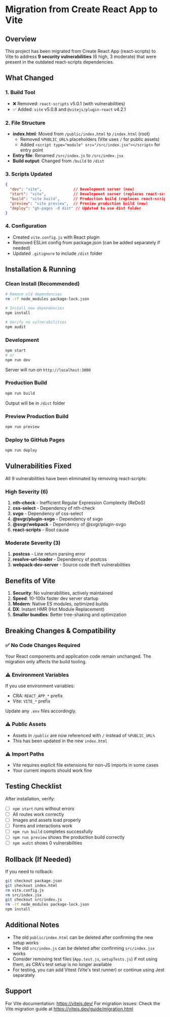# Migration from Create React App to Vite

## Overview
This project has been migrated from Create React App (react-scripts) to Vite to address **9 security vulnerabilities** (6 high, 3 moderate) that were present in the outdated react-scripts dependencies.

## What Changed

### 1. **Build Tool**
- ❌ Removed: `react-scripts` v5.0.1 (with vulnerabilities)
- ✅ Added: `vite` v5.0.8 and `@vitejs/plugin-react` v4.2.1

### 2. **File Structure**
- **index.html**: Moved from `/public/index.html` to `/index.html` (root)
  - Removed `%PUBLIC_URL%` placeholders (Vite uses `/` for public assets)
  - Added `<script type="module" src="/src/index.jsx"></script>` for entry point
- **Entry file**: Renamed `/src/index.js` to `/src/index.jsx`
- **Build output**: Changed from `/build` to `/dist`

### 3. **Scripts Updated**
```json
{
  "dev": "vite",              // Development server (new)
  "start": "vite",            // Development server (replaces react-scripts start)
  "build": "vite build",      // Production build (replaces react-scripts build)
  "preview": "vite preview",  // Preview production build (new)
  "deploy": "gh-pages -d dist" // Updated to use dist folder
}
```

### 4. **Configuration**
- Created `vite.config.js` with React plugin
- Removed ESLint config from package.json (can be added separately if needed)
- Updated `.gitignore` to include `/dist` folder

## Installation & Running

### Clean Install (Recommended)
```bash
# Remove old dependencies
rm -rf node_modules package-lock.json

# Install new dependencies
npm install

# Verify no vulnerabilities
npm audit
```

### Development
```bash
npm start
# or
npm run dev
```
Server will run on `http://localhost:3000`

### Production Build
```bash
npm run build
```
Output will be in `/dist` folder

### Preview Production Build
```bash
npm run preview
```

### Deploy to GitHub Pages
```bash
npm run deploy
```

## Vulnerabilities Fixed

All 9 vulnerabilities have been eliminated by removing react-scripts:

### High Severity (6)
1. **nth-check** - Inefficient Regular Expression Complexity (ReDoS)
2. **css-select** - Dependency of nth-check
3. **svgo** - Dependency of css-select
4. **@svgr/plugin-svgo** - Dependency of svgo
5. **@svgr/webpack** - Dependency of @svgr/plugin-svgo
6. **react-scripts** - Root cause

### Moderate Severity (3)
1. **postcss** - Line return parsing error
2. **resolve-url-loader** - Dependency of postcss
3. **webpack-dev-server** - Source code theft vulnerabilities

## Benefits of Vite

1. **Security**: No vulnerabilities, actively maintained
2. **Speed**: 10-100x faster dev server startup
3. **Modern**: Native ES modules, optimized builds
4. **DX**: Instant HMR (Hot Module Replacement)
5. **Smaller bundles**: Better tree-shaking and optimization

## Breaking Changes & Compatibility

### ✅ No Code Changes Required
Your React components and application code remain unchanged. The migration only affects the build tooling.

### ⚠️ Environment Variables
If you use environment variables:
- CRA: `REACT_APP_*` prefix
- Vite: `VITE_*` prefix

Update any `.env` files accordingly.

### ⚠️ Public Assets
- Assets in `/public` are now referenced with `/` instead of `%PUBLIC_URL%`
- This has been updated in the new `index.html`

### ⚠️ Import Paths
- Vite requires explicit file extensions for non-JS imports in some cases
- Your current imports should work fine

## Testing Checklist

After installation, verify:
- [ ] `npm start` runs without errors
- [ ] All routes work correctly
- [ ] Images and assets load properly
- [ ] Forms and interactions work
- [ ] `npm run build` completes successfully
- [ ] `npm run preview` shows the production build correctly
- [ ] `npm audit` shows 0 vulnerabilities

## Rollback (If Needed)

If you need to rollback:
```bash
git checkout package.json
git checkout index.html
rm vite.config.js
rm src/index.jsx
git checkout src/index.js
rm -rf node_modules package-lock.json
npm install
```

## Additional Notes

- The old `public/index.html` can be deleted after confirming the new setup works
- The old `src/index.js` can be deleted after confirming `src/index.jsx` works
- Consider removing test files (`App.test.js`, `setupTests.js`) if not using them, as CRA's test setup is no longer available
- For testing, you can add Vitest (Vite's test runner) or continue using Jest separately

## Support

For Vite documentation: https://vitejs.dev/
For migration issues: Check the Vite migration guide at https://vitejs.dev/guide/migration.html
